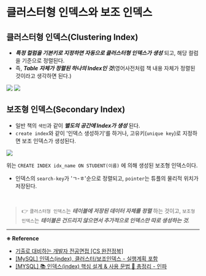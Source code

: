 # 클러스터형 인덱스와 보조 인덱스 

## 클러스터형 인덱스(Clustering Index)

- **_특정 컬럼을 기본키로 지정하면 자동으로 클러스터형 인덱스가 생성_** 되고, 해당 컬럼을 기준으로 정렬된다.
- 즉, **_Table 자체가 정렬된 하나의 Index인 것_**(영어사전처럼 책 내용 자체가 정렬된 것이라고 생각하면 된다.)

<img src="https://velog.velcdn.com/images/balparang/post/b1222c7a-79a4-4c6d-93fe-635f9384d242/image.png">

<img src="https://velog.velcdn.com/images/balparang/post/4857ee7e-2be8-4499-af56-fc0b23ce97d9/image.png">

## 보조형 인덱스(Secondary Index)

- 일반 책의 `색인`과 같이 **_별도의 공간에 Index가 생성_** 된다.
- `create index`와 같이 '인덱스 생성하기'를 하거나, 고유키(`unique key`)로 지정하면 보조 인덱스가 생성된다.

<img src="https://velog.velcdn.com/images/balparang/post/766878dc-82a2-4954-93f3-50600f0a9c22/image.png">

위는 `CREATE INDEX idx_name ON STUDENT(이름)` 에 의해 생성된 보조형 인덱스이다.

- 인덱스의 `search-key`가 'ㄱ-ㅎ'순으로 정렬되고, `pointer`는 튜플의 물리적 위치가 저장된다.  


<br>

> 👉 `클러스터형 인덱스`는 **_테이블에 저장된 데이터 자체를 정렬_** 하는 것이고, `보조형 인덱스`는 **_테이블은 건드리지 않으면서 추가적으로 인덱스만 따로 생성하는 것._**


---
**※ Reference**

- [기출로 대비하는 개발자 전공면접 [CS 완전정복]](https://www.inflearn.com/course/%EA%B0%9C%EB%B0%9C%EC%9E%90-%EC%A0%84%EA%B3%B5%EB%A9%B4%EC%A0%91-cs-%EC%99%84%EC%A0%84%EC%A0%95%EB%B3%B5/dashboard)
- [[MySQL] 인덱스(index), 클러스터/보조인덱스 - 실행계획 포함](https://jie0025.tistory.com/107)
- [[MYSQL] 📚 인덱스(index) 핵심 설계 & 사용 문법 💯 총정리 - 인파](https://inpa.tistory.com/entry/MYSQL-%F0%9F%93%9A-%EC%9D%B8%EB%8D%B1%EC%8A%A4index-%ED%95%B5%EC%8B%AC-%EC%84%A4%EA%B3%84-%EC%82%AC%EC%9A%A9-%EB%AC%B8%EB%B2%95-%F0%9F%92%AF-%EC%B4%9D%EC%A0%95%EB%A6%AC)